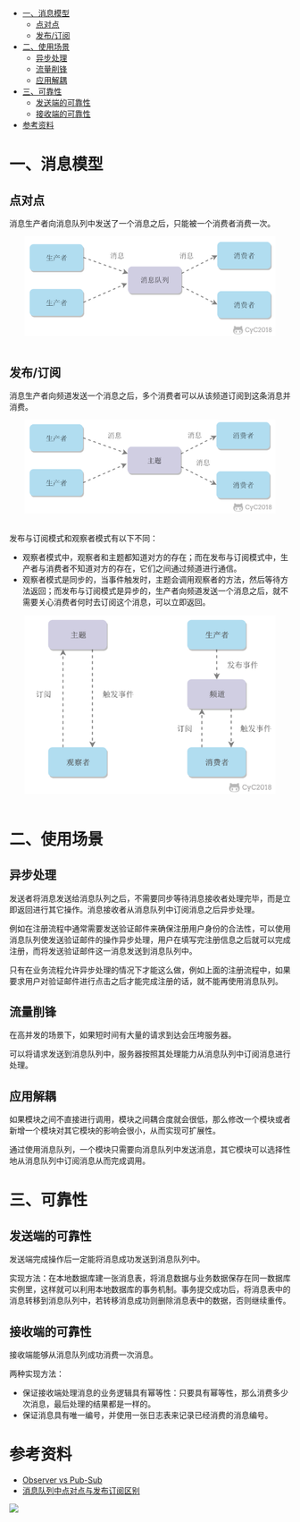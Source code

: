 <!-- GFM-TOC -->
* [一、消息模型](#一消息模型)
    * [点对点](#点对点)
    * [发布/订阅](#发布订阅)
* [二、使用场景](#二使用场景)
    * [异步处理](#异步处理)
    * [流量削锋](#流量削锋)
    * [应用解耦](#应用解耦)
* [三、可靠性](#三可靠性)
    * [发送端的可靠性](#发送端的可靠性)
    * [接收端的可靠性](#接收端的可靠性)
* [参考资料](#参考资料)
<!-- GFM-TOC -->


# 一、消息模型

## 点对点

消息生产者向消息队列中发送了一个消息之后，只能被一个消费者消费一次。

<div align="center"> <img src="pics/206f965e-53b2-4732-90cf-75910b80d7ac.png" width="450px"/> </div><br>

## 发布/订阅

消息生产者向频道发送一个消息之后，多个消费者可以从该频道订阅到这条消息并消费。

<div align="center"> <img src="pics/4e93f7d4-2623-4129-a939-59051256561e.png" width="450px"/> </div><br>

发布与订阅模式和观察者模式有以下不同：

- 观察者模式中，观察者和主题都知道对方的存在；而在发布与订阅模式中，生产者与消费者不知道对方的存在，它们之间通过频道进行通信。
- 观察者模式是同步的，当事件触发时，主题会调用观察者的方法，然后等待方法返回；而发布与订阅模式是异步的，生产者向频道发送一个消息之后，就不需要关心消费者何时去订阅这个消息，可以立即返回。

<div align="center"> <img src="pics/530764d5-f67f-47a2-8df4-57e8646e1400.png" width="450px"/> </div><br>

# 二、使用场景

## 异步处理

发送者将消息发送给消息队列之后，不需要同步等待消息接收者处理完毕，而是立即返回进行其它操作。消息接收者从消息队列中订阅消息之后异步处理。

例如在注册流程中通常需要发送验证邮件来确保注册用户身份的合法性，可以使用消息队列使发送验证邮件的操作异步处理，用户在填写完注册信息之后就可以完成注册，而将发送验证邮件这一消息发送到消息队列中。

只有在业务流程允许异步处理的情况下才能这么做，例如上面的注册流程中，如果要求用户对验证邮件进行点击之后才能完成注册的话，就不能再使用消息队列。

## 流量削锋

在高并发的场景下，如果短时间有大量的请求到达会压垮服务器。

可以将请求发送到消息队列中，服务器按照其处理能力从消息队列中订阅消息进行处理。

## 应用解耦

如果模块之间不直接进行调用，模块之间耦合度就会很低，那么修改一个模块或者新增一个模块对其它模块的影响会很小，从而实现可扩展性。

通过使用消息队列，一个模块只需要向消息队列中发送消息，其它模块可以选择性地从消息队列中订阅消息从而完成调用。

# 三、可靠性

## 发送端的可靠性

发送端完成操作后一定能将消息成功发送到消息队列中。

实现方法：在本地数据库建一张消息表，将消息数据与业务数据保存在同一数据库实例里，这样就可以利用本地数据库的事务机制。事务提交成功后，将消息表中的消息转移到消息队列中，若转移消息成功则删除消息表中的数据，否则继续重传。

## 接收端的可靠性

接收端能够从消息队列成功消费一次消息。

两种实现方法：

- 保证接收端处理消息的业务逻辑具有幂等性：只要具有幂等性，那么消费多少次消息，最后处理的结果都是一样的。
- 保证消息具有唯一编号，并使用一张日志表来记录已经消费的消息编号。

# 参考资料

- [Observer vs Pub-Sub](http://developers-club.com/posts/270339/)
- [消息队列中点对点与发布订阅区别](https://blog.csdn.net/lizhitao/article/details/47723105)






<div align="left"><img width="320px" src="https://cs-notes-1256109796.cos.ap-guangzhou.myqcloud.com/githubio/公众号二维码-1.png"></img></div>
